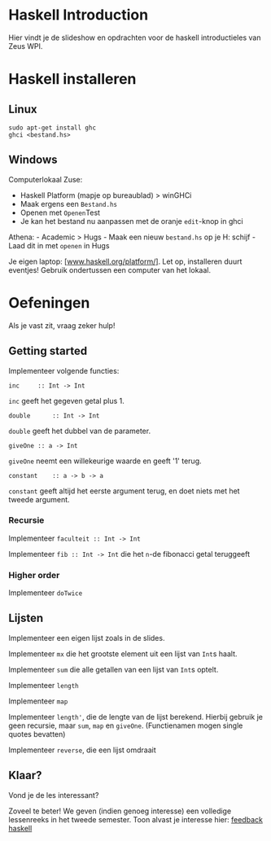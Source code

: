 Haskell Introduction
====================

Hier vindt je de slideshow en opdrachten voor de haskell introductieles van Zeus WPI.

Haskell installeren
===================

Linux
-----

    sudo apt-get install ghc
    ghci <bestand.hs>

Windows
-------

Computerlokaal Zuse:
- Haskell Platform (mapje op bureaublad) > winGHCi
- Maak ergens een ````Bestand.hs````
- Openen met ````Openen````Test
- Je kan het bestand nu aanpassen met de oranje ````edit````-knop in ghci

Athena:
	- Academic > Hugs
	- Maak een nieuw ````bestand.hs```` op je H: schijf
	- Laad dit in met ````openen```` in Hugs

Je eigen laptop: [www.haskell.org/platform/]. Let op, installeren duurt eventjes!
Gebruik ondertussen een computer van het lokaal.

Oefeningen
==========

Als je vast zit, vraag zeker hulp!

Getting started
---------------

Implementeer volgende functies:

    inc		:: Int -> Int

````inc```` geeft het gegeven getal plus 1.


    double		:: Int -> Int

````double```` geeft het dubbel van de parameter.

    giveOne	:: a -> Int

````giveOne```` neemt een willekeurige waarde en geeft '1' terug.

    constant	:: a -> b -> a

````constant```` geeft altijd het eerste argument terug, en doet niets met het tweede argument.


### Recursie

Implementeer ````faculteit :: Int -> Int````

Implementeer ````fib :: Int -> Int```` die het ````n````-de fibonacci getal teruggeeft

### Higher order

Implementeer ````doTwice````

Lijsten
-------

Implementeer een eigen lijst zoals in de slides.

Implementeer ````mx```` die het grootste element uit een lijst van ````Int````s haalt.

Implementeer ````sum```` die alle getallen van een lijst van ````Int````s optelt.

Implementeer ````length````

Implementeer ````map````

Implementeer ````length'````, die de lengte van de lijst berekend. Hierbij gebruik je geen recursie, maar ````sum````, ````map```` en ````giveOne````. (Functienamen mogen single quotes bevatten)

Implementeer ````reverse````, die een lijst omdraait

Klaar?
------

Vond je de les interessant?

Zoveel te beter! We geven (indien genoeg interesse) een volledige lessenreeks in het tweede semester.
Toon alvast je interesse hier: [feedback haskell](http://goo.gl/forms/cjqiEPni7y)
